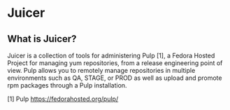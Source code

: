 # Juicer

## What is Juicer?

Juicer is a collection of tools for administering Pulp [1], a Fedora
Hosted Project for managing yum repositories, from a release
engineering point of view. Pulp allows you to remotely manage
repositories in multiple environments such as QA, STAGE, or PROD as
well as upload and promote rpm packages through a Pulp installation.

[1] Pulp  https://fedorahosted.org/pulp/
